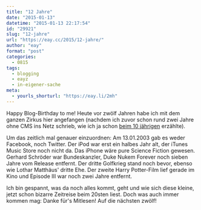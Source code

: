 ```yaml
---
title: "12 Jahre"
date: "2015-01-13"
datetime: "2015-01-13 22:17:54"
id: "29921"
slug: "12-jahre"
url: "https://eay.cc/2015/12-jahre/"
author: "eay"
format: "post"
categories:
  - 0815
tags:
  - blogging
  - eayz
  - in-eigener-sache
meta:
  - yourls_shorturl: "https://eay.li/2mh"
---
```


Happy Blog-Birthday to me! Heute vor zwölf Jahren habe ich mit dem ganzen Zirkus hier angefangen (nachdem ich zuvor schon rund zwei Jahre ohne CMS ins Netz schrieb, wie ich ja schon [beim 10 jährigen](//eay.cc/2013/10-jahre-eayz/) erzählte).

Um das zeitlich mal genauer einzuordnen: Am 13.01.2003 gab es weder Facebook, noch Twitter. Der iPod war erst ein halbes Jahr alt, der iTunes Music Store noch nicht da. Das iPhone wäre pure Science Fiction gewesen. Gerhard Schröder war Bundeskanzler, Duke Nukem Forever noch sieben Jahre vom Release entfernt. Der dritte Golfkrieg stand noch bevor, ebenso wie Lothar Matthäus' dritte Ehe. Der zweite Harry Potter-Film lief gerade im Kino und Episode III war noch zwei Jahre entfernt.

Ich bin gespannt, was da noch alles kommt, geht und wie sich diese kleine, jetzt schon bizarre Zeitreise beim 20sten liest. Doch was auch immer kommen mag: Danke für's Mitlesen! Auf die nächsten zwölf!
